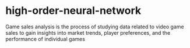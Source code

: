 # high-order-neural-network
Game sales analysis is the process of studying data related to video game sales to gain insights into market trends, player preferences, and the performance of individual games
